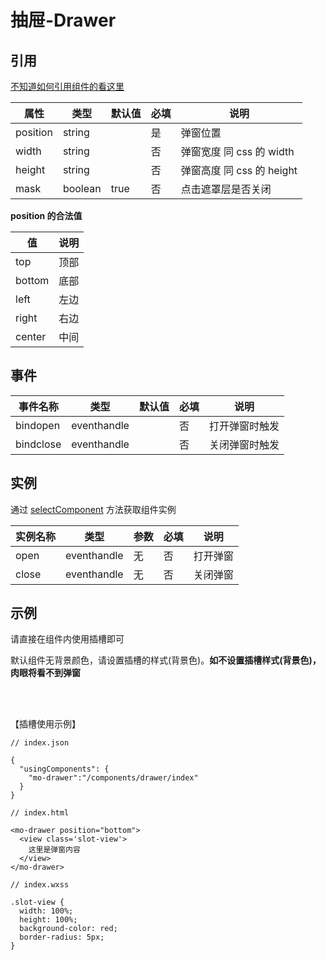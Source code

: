 # 抽屉-Drawer

## 引用
[不知道如何引用组件的看这里](../README.md)


属性   | 类型   | 默认值 | 必填| 说明
---    | ---   | ---    | --- | ---
position  | string  |  | 是 | 弹窗位置
width   | string |  | 否    | 弹窗宽度 同 css 的 width
height   | string |  | 否    | 弹窗高度 同 css 的 height
mask      | boolean | true    | 否 | 点击遮罩层是否关闭

**position 的合法值**

值   |  说明
---  | ---
top  | 顶部
bottom | 底部
left | 左边
right | 右边
center | 中间

## 事件
事件名称     | 类型         | 默认值 |  必填 | 说明
---         | ---          |---    | ---  |---
bindopen  | eventhandle  |     | 否   | 打开弹窗时触发
bindclose  | eventhandle  |     | 否   | 关闭弹窗时触发


## 实例

通过 [selectComponent](https://developers.weixin.qq.com/miniprogram/dev/framework/custom-component/events.html) 方法获取组件实例

实例名称   | 类型  | 参数  | 必填 | 说明
---       | ---   | ---     | ---  | ---
open      | eventhandle | 无 | 否  | 打开弹窗
close     | eventhandle | 无 | 否  | 关闭弹窗

## 示例

请直接在组件内使用插槽即可

默认组件无背景颜色，请设置插槽的样式(背景色)。**如不设置插槽样式(背景色)，肉眼将看不到弹窗**

<br>
<br>

【插槽使用示例】
```
// index.json

{
  "usingComponents": {
    "mo-drawer":"/components/drawer/index"
  }
}
```
```
// index.html

<mo-drawer position="bottom">
  <view class='slot-view'>
    这里是弹窗内容
  </view> 
</mo-drawer>
```

```
// index.wxss

.slot-view {
  width: 100%;
  height: 100%;
  background-color: red;
  border-radius: 5px;
}
```


